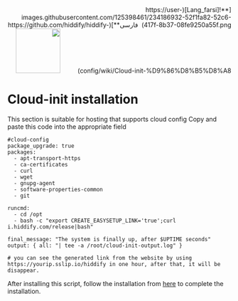 <div dir=rtl markdown=1>
[**![Lang_farsi](https://user-images.githubusercontent.com/125398461/234186932-52f1fa82-52c6-417f-8b37-08fe9250a55f.png) &nbsp;فارسی**](https://github.com/hiddify/hiddify-config/wiki/Cloud-init-%D9%86%D8%B5%D8%A8)&nbsp;&nbsp;&nbsp;&nbsp;&nbsp;&nbsp;&nbsp;&nbsp;&nbsp;&nbsp;<a href="https://github.com/hiddify/hiddify-config/wiki/All-tutorials-and-videos"><img width="100" src="https://github.com/hiddify/hiddify-config/assets/125398461/8ac5b906-105c-4b98-acf5-0e12e39e33f6" /></a>

</div>

# Cloud-init installation

This section is suitable for hosting that supports cloud config
Copy and paste this code into the appropriate field
```
#cloud-config
package_upgrade: true
packages:
  - apt-transport-https
  - ca-certificates
  - curl
  - wget
  - gnupg-agent
  - software-properties-common
  - git

runcmd:
  - cd /opt
  - bash -c "export CREATE_EASYSETUP_LINK='true';curl i.hiddify.com/release|bash"

final_message: "The system is finally up, after $UPTIME seconds"
output: { all: "| tee -a /root/cloud-init-output.log" }

# you can see the generated link from the website by using https://yourip.sslip.io/hiddify in one hour, after that, it will be disappear.  
```

After installing this script, follow the installation from [here](https://github.com/hiddify/hiddify-config/wiki/Guide-for-Setting-up-the-Domain-and-Finalizing-the-Installation) to complete the installation.
